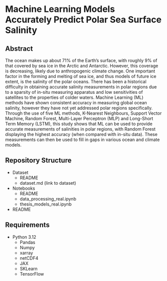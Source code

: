 # **Machine Learning Models Accurately Predict Polar Sea Surface Salinity**

## **Abstract**
The ocean makes up about 71\% of the Earth’s surface, with roughly 9\% of that covered by sea ice in the Arctic and Antarctic. However, this coverage is decreasing, likely due to anthropogenic climate change. One important factor in the forming and melting of sea ice, and thus models of future ice extent, is the salinity of the polar oceans. There has been a historical difficulty in obtaining accurate salinity measurements in polar regions due to a sparsity of in-situ measuring apparatus and low sensitivities of satellites to the properties of colder waters. Machine Learning (ML) methods have shown consistent accuracy in measuring global ocean salinity, however they have not yet addressed polar regions specifically. Through the use of five ML methods, K-Nearest Neighbours, Support Vector Machine, Random Forest, Multi-Layer Perceptron (MLP) and Long-Short Term Memory (LSTM), this study shows that ML can be used to provide accurate measurements of salinities in polar regions, with Random Forest displaying the highest accuracy (when compared with in-situ data). These measurements can then be used to fill in gaps in various ocean and climate models.

## **Repository Structure**
- Dataset
   - README
   - dataset.md (link to dataset)
- Notebooks
  - README
  - data_processing_real.ipynb
  - thesis_models_real.ipynb
- README

## **Requirements**
- Python 3.12
   - Pandas
   - Numpy
   - xarray
   - netCDF4
   - JAX
   - SKLearn
   - TensorFlow
